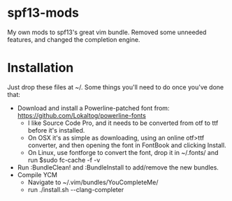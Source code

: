 spf13-mods
==========

My own mods to spf13's great vim bundle. Removed some unneeded features, and changed the completion engine.

Installation
============

Just drop these files at ~/.
Some things you'll need to do once you've done that:
* Download and install a Powerline-patched font from: <https://github.com/Lokaltog/powerline-fonts>
  * I like Source Code Pro, and it needs to be converted from otf to ttf before it's installed.
  * On OSX it's as simple as downloading, using an online otf>ttf converter, and then opening the font in FontBook and clicking Install.
  * On Linux, use fontforge to convert the font, drop it in ~/.fonts/ and run $sudo fc-cache -f -v
* Run :BundleClean! and :BundleInstall to add/remove the new bundles.
* Compile YCM
  * Navigate to ~/.vim/bundles/YouCompleteMe/
  * run ./install.sh --clang-completer

